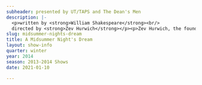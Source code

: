 ```yaml
---
subheader: presented by UT/TAPS and The Dean's Men
description: |-
  <p>written by <strong>William Shakespeare</strong><br/>
  directed by <strong>Zev Hurwich</strong></p><p>Zev Hurwich, the founder of UChicago's only Commedia dell'arte troupe, directs <em>A Midsummer Night's Dream</em>. His production promises more joy and more fun for all the Athenians: the lovesick lovers, mixed-up mechanics, and fantastical faeries. What happens in the forest definitely won't stay there. Let the Dean's Men cure your winter blues with a dose of summer magic.</p><p><strong>Brandon Callender</strong> (Theseus/Mustardseed) is a second-year computer science major in the College. He has previously appeared in <em>Excerpt from Richard III</em> (Richard III), <em>Hotel Nepenthe</em> (Actor 4/Ensemble), <a href="/shows/hedda-gabler"><em>Hedda Gabler</em></a> (Judge Brack), and several New Work Week shows. For Eric Phillips.</p><p><strong>Eloise Hyman</strong> (Hippolyta/Peaseblossom) is a first-year in the College. This is her first Dean's Men production, but last quarter she was in the workshop <a href="/shows/weekend-workshops-fa-0"><em>Barely There</em></a> and is also part of Commedia dell'arte.</p><p><strong>James Ekstrom</strong> (Oberon) is a fourth-year Political Science major currently studying running a fancy experiment on political humor. This is his eighth show with the Dean's Men, whose Board he proudly serves on as Coordinator of Outreach and Events. Previous roles have included Touchstone (<a href="/shows/you-it"><em>As You Like It</em></a>), Shylock (<em>Merchant of Venice</em>), and Assistant Lighting Designer (<em>Hamlet</em>).</p><p><strong>Magdalen Vaughn</strong> (Titania) is an International Studies major graduating in June. She has previously appeared in <em>Twelfth Night</em> (Maria) and <em>The Merchant of Venice</em> (Portia). She thanks the Deans Men.</p><p><strong>Cameron Vanderwerf</strong> (Lysander) is a second-year English major in the College. Previous UT roles include Billy in <em>The Real Thing </em>and Launcelot in <em>The Merchant of Venice</em>. Cameron is also the current artistic director of UChicago Commedia.</p> <p><strong>Michaela Voit</strong> (Helena) is a first-year in the College. She plans to major in English and, last quarter, appeared in the Dean's Men production of <em>As You Like It</em> (Celia).</p><p><strong>Arielle Von Hippel</strong> (Hermia) is a fourth-year majoring in Psychology and Comparative Human Development. This is Arielle's third Dean's Men show in a row, having previously been seen as Nerissa in <em>The Merchant of Venice</em> and Audrey in <em>As You Like It</em>. Arielle's other UT credits include Nurse Monika in <em>The Physicists</em>, Popova in <em>The Bear</em>, Alais in <em>The Lion in Winter</em>, Charlotte in <em>The Real Thing</em>, and Actor 2 in <em>Hotel Nepenthe</em>.</p><p><strong>Joey Whitaker</strong> (Demetrius) is a second-year English major in the College. He has previously worked on UT/Dean's Men productions of <em>Henry VI</em> (Edward), <em>The Merchant of Venice</em> (Gratiano), and <a href="/shows/you-it"><em>As You Like It</em></a> (Assistant Set). He also appeared in the CES production of <em>'Tis Pity She's a Whore</em> (Giovanni).</p><p><strong>Simon Jacobs</strong> (Egeus/Cobweb) is a fourth-year Computer Science major in the College.</p> <p><strong>David Lovejoy</strong> (Puck) is a first-year in the College. His previous experience in UT includes playing First Lord in <a href="/shows/you-it"><em>As You Like It</em></a>.</p><p><strong>James Brooks</strong> (Quince) is a fourth-year English/TAPS major in the College. He has previously acted with University Theater in <a href="/shows/weekend-workshops-fa-0"><em>Smitten</em></a> (Peter), <em>The Doctor and Ariel in the Tempest</em> (The Doctor/Prospero), and <em>The Gribsby Scene from the Importance of Being Earnest</em> (Gribsby). He has also acted with the Classical Entertainment Society in <em>The Clouds</em> (Socrates), <em>Blood Weddin'</em> (Pa/Moon), <em>Tiresias</em> (Tiresias), and <em>Beowulf</em> (Hrothgar).</p><p><strong>Gwendolyn Wiegold </strong>(Bottom) is a second-year TAPS major in the College. Previous UT credits include directing last quarter's Dean's Men production of <a href="/shows/you-it"><em>As You Like It</em></a>, acting in <em>Two Gentlemen of Verona</em> and <em>First Love</em>, and assistant stage managing <em>Henry VI</em>. Congrats to the cast and crew and many thanks.</p><p><strong>Gus Mosse</strong> (Snout) is a second-year English major in the college. He has previously appeared with the Dean's Men in <a href="/shows/you-it"><em>As You Like It</em></a> (Orlando), <em>Henry VI</em> (Henry VI), and <em>The Two Gentlemen of Verona </em>(Valentine).</p><p><strong>Zev Hurwich</strong> (Director) is a fourth-year undergraduate majoing in Italian and TAPS. He founded and directed the first year of UChicago's first Commedia dell'Arte ensemble, Attori Senza Paura. He also has taken part in many UT shows. He directed <em>Graceland</em>, a devised workshop in the Winter of 2012. He also acted in <em>reWILDing Genius</em> (Ged), <a href="/shows/you-it"><em>As You Like It</em></a> (Adam), and <em>The Physicists</em> (Newton), assisted set design on <em>Crime and Punishment</em> and designed the set of <em>Break</em>.</p> <p><strong>Samantha Stambuk</strong> (Stage Manager) is a fourth-year student in the College and looks forward to graduating with a degree in Theater and Performance Studies this spring. Previous credits include <em>Philip Glass Buys a Loaf of Bread</em>, <em>Oedipus</em> and <em>Blood Weddin’</em>. This production marks the last in her U of C stage-managing career; she extends her utmost gratitude to <em>Midsummer</em>’s cast and crew for never failing to brighten her day come rehearsal and for leaving her with fond memories of her experience in theater here in Hyde Park.</p><p><strong>Kevin Freese</strong> (Lighting Designer) is a second-year Math and Computer Science major. Previous UT credits include <em>The Credeaux Canvas</em>, <a href="/shows/hamletmachine"><em>The Hamletmachine</em></a>, and <em>The Drowsy Chaperone</em>. This is his first show as a designer.</p><p><strong>Ty Easley</strong> (Sound Designer) is a second-year Math and Physics major in the College, and he's very excited to design for the first time. He has appeared in numerous (numerous is another word for 5) performances with UChicago's only Commedia dell-Arte troupe, Attori Senza Paura, as Pedrolino, and he was also fortunate enough to play piano in Fall 2013's <a href="/shows/weekend-workshops-fa-0">Weekend of Workshops</a>.</p><p><strong>Maria Decker </strong>(Props Designer) is a third-year Math major in the college.  This is her seventh UT show and her first time working props.</p><p><strong>Jamie Mermelstein</strong> (Production Manager) is a fourth-year English and TAPS major in the college. After four years of stage managing, production managing, directing and designing with UT she's proud and humbled to call this wonderful show her last.</p><p><strong>Michael Roy</strong> (Master Electrician) is a second-year Chemistry major. He has previously worked as the assistant lighting designer for <a href="/shows/grey-gardens"><em>Grey Gardens</em></a>, as well as serving as an electrician on several UT productions.</p><p><strong>Jonathan Sorce</strong> (Assistant Director) is a first-year Physics major in the College. He has previously appeared in <a href="/shows/you-it"><em>As You Like It</em></a> (Corin).</p><p><strong>Dido Tzortzi</strong> (Assistant Costume Designer) is an Undecided first-year in the College. She has previously assisted directed <a href="/shows/you-it"><em>As You Like It</em></a> for last quarter.</p><p><strong>Nathaniel Rossum</strong> (Assistant Stage Manager) is a third-year Political Science and History double-major in the College. He has previously appeared in the spring 2013 Weekend of Workshops in <em>Hello Out There</em>.</p><p><strong>Shubhra Murarka </strong>(Assistant Props Designer) is a second-year in the College and might be an English major with a Physics minor. This is her first UT show.</p>
slug: midsummer-nights-dream
title: A Midsummer Night's Dream
layout: show-info
quarter: winter
year: 2014
season: 2013-2014 Shows
date: 2021-01-10

---
```


